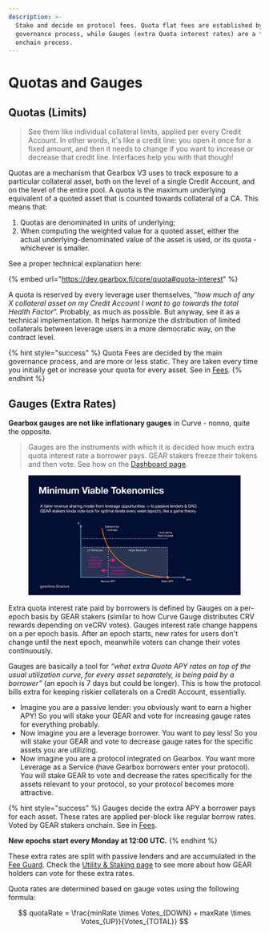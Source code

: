 ```yaml
---
description: >-
  Stake and decide on protocol fees. Quota flat fees are established by the main
  governance process, while Gauges (extra Quota interest rates) are a fully
  onchain process.
---
```


# Quotas and Gauges

## Quotas (Limits)

> See them like individual collateral limits, applied per every Credit Account. In other words, it's like a credit line: you open it once for a fixed amount, and then it needs to change if you want to increase or decrease that credit line. Interfaces help you with that though!

Quotas are a mechanism that Gearbox V3 uses to track exposure to a particular collateral asset, both on the level of a single Credit Account, and on the level of the entire pool. A quota is the maximum underlying equivalent of a quoted asset that is counted towards collateral of a CA. This means that:

1. Quotas are denominated in units of underlying;
2. When computing the weighted value for a quoted asset, either the actual underlying-denominated value of the asset is used, or its quota - whichever is smaller.

See a proper technical explanation here:

{% embed url="https://dev.gearbox.fi/core/quota#quota-interest" %}

A quota is reserved by every leverage user themselves, “_how much of any X collateral asset on my Credit Account I want to go towards the total Health Factor_”. Probably, as much as possible. But anyway, see it as a technical implementation. It helps harmonize the distribution of limited collaterals between leverage users in a more democratic way, on the contract level.

{% hint style="success" %}
Quota Fees are decided by the main governance process, and are more or less static. They are taken every time you initially get or increase your quota for every asset. See in [Fees](../../overview/protocol-fees.md#quota-fee).
{% endhint %}

## G**auges (Extra Rates)**

**Gearbox gauges are not like inflationary gauges** in Curve - nonno, quite the opposite.&#x20;

> Gauges are the instruments with which it is decided how much extra quota interest rate a borrower pays. GEAR stakers freeze their tokens and then vote. See how on the [Dashboard page](dashboard-gauge-voting.md).

<figure><img src="../../.gitbook/assets/GEAR fair yield distribution.jpeg" alt=""><figcaption></figcaption></figure>

Extra quota interest rate paid by borrowers is defined by Gauges on a per-epoch basis by GEAR stakers (similar to how Curve Gauge distributes CRV rewards depending on veCRV votes). Gauges interest rate change happens on a per epoch basis. After an epoch starts, new rates for users don't change until the next epoch, meanwhile voters can change their votes continuously.

Gauges are basically a tool for _“what extra Quota APY rates on top of the usual utilization curve, for every asset separately, is being paid by a borrower”_ (an epoch is 7 days but could be longer). This is how the protocol bills extra for keeping riskier collaterals on a Credit Account, essentially.&#x20;

* Imagine you are a passive lender: you obviously want to earn a higher APY! So you will stake your GEAR and vote for increasing gauge rates for everything probably.
* Now imagine you are a leverage borrower. You want to pay less! So you will stake your GEAR and vote to decrease gauge rates for the specific assets you are utilizing.
* Now imagine you are a protocol integrated on Gearbox. You want more Leverage as a Service (have Gearbox borrowers enter your protocol). You will stake GEAR to vote and decrease the rates specifically for the assets relevant to your protocol, so your protocol becomes more attractive.&#x20;

{% hint style="success" %}
Gauges decide the extra APY a borrower pays for each asset. These rates are applied per-block like regular borrow rates. Voted by GEAR stakers onchain. See in [Fees](../../overview/protocol-fees.md).

**New epochs start every Monday at 12:00 UTC.**
{% endhint %}

These extra rates are split with passive lenders and are accumulated in the [Fee Guard](../setup/guards-multisigs.md#fee-temporary-guard-5-10). Check the [Utility & Staking page](../../gear-token/utility-and-staking.md) to see more about how GEAR holders can vote for these extra rates.

Quota rates are determined based on gauge votes using the following formula:

$$
quotaRate = \frac{minRate \times Votes_{DOWN} + maxRate \times Votes_{UP}}{Votes_{TOTAL}}
$$
